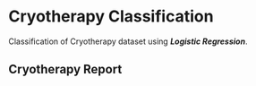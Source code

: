 # Cryotherapy Classification
Classification of Cryotherapy dataset using ***Logistic Regression***.
<br>
## Cryotherapy Report ##
<img src=""/>

